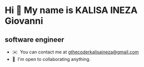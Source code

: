 # Hi 👋 My name is KALISA INEZA Giovanni

## software engineer


- ✉️  You can contact me at [gthecoderkalisaineza@gmail.com](mailto:gthecoderkalisaineza@gmail.com)
- 🤝  I'm open to collaborating anything.

